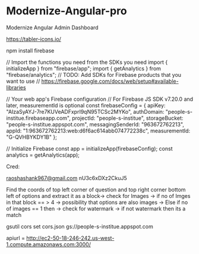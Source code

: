 # Modernize-Angular-pro
Modernize Angular Admin Dashboard

https://tabler-icons.io/

npm install firebase

// Import the functions you need from the SDKs you need
import { initializeApp } from "firebase/app";
import { getAnalytics } from "firebase/analytics";
// TODO: Add SDKs for Firebase products that you want to use
// https://firebase.google.com/docs/web/setup#available-libraries

// Your web app's Firebase configuration
// For Firebase JS SDK v7.20.0 and later, measurementId is optional
const firebaseConfig = {
  apiKey: "AIzaSyAYJ-7re7KUVeADFxprI9qN95TCSc2MYKo",
  authDomain: "people-s-institue.firebaseapp.com",
  projectId: "people-s-institue",
  storageBucket: "people-s-institue.appspot.com",
  messagingSenderId: "963672762213",
  appId: "1:963672762213:web:d6f6ac614abb074772238c",
  measurementId: "G-QVHBYKDY1B"
};

// Initialize Firebase
const app = initializeApp(firebaseConfig);
const analytics = getAnalytics(app);



Cred:

raoshashank967@gmail.com
nU3c6xDXz2CkuJ5



Find the coords of top left corner of question and top right corner
bottom left of options and extract it as a block-> check for Images -> if no of Imges in that block == > 4 -> possibility that options are also images -> Else if no of images == 1 then -> check for watermark -> if not watermark then its a match  


gsutil cors set cors.json gs://people-s-institue.appspot.com

apiurl = http://ec2-50-18-246-242.us-west-1.compute.amazonaws.com:3000/